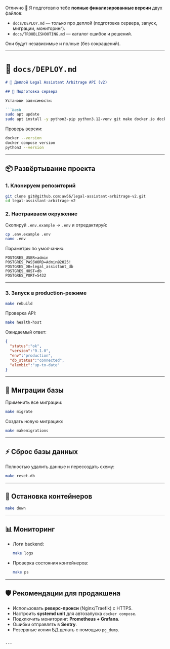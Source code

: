 Отлично 🙌
Я подготовлю тебе **полные финализированные версии** двух файлов:

* `docs/DEPLOY.md` — только про деплой (подготовка сервера, запуск, миграции, мониторинг).
* `docs/TROUBLESHOOTING.md` — каталог ошибок и решений.

Они будут независимые и полные (без сокращений).

---

# 📄 `docs/DEPLOY.md`

````markdown
# 🚀 Деплой Legal Assistant Arbitrage API (v2)

## 🔧 Подготовка сервера

Установи зависимости:

```bash
sudo apt update
sudo apt install -y python3-pip python3.12-venv git make docker.io docker-compose-plugin
````

Проверь версии:

```bash
docker --version
docker compose version
python3 --version
```

---

## 📦 Развёртывание проекта

### 1. Клонируем репозиторий

```bash
git clone git@github.com:aw56/legal-assistant-arbitrage-v2.git
cd legal-assistant-arbitrage-v2
```

### 2. Настраиваем окружение

Скопируй `.env.example` → `.env` и отредактируй:

```bash
cp .env.example .env
nano .env
```

Параметры по умолчанию:

```dotenv
POSTGRES_USER=admin
POSTGRES_PASSWORD=Admin@2025!
POSTGRES_DB=legal_assistant_db
POSTGRES_HOST=db
POSTGRES_PORT=5432
```

---

### 3. Запуск в **production-режиме**

```bash
make rebuild
```

Проверка API:

```bash
make health-host
```

Ожидаемый ответ:

```json
{
  "status":"ok",
  "version":"0.1.0",
  "env":"production",
  "db_status":"connected",
  "alembic":"up-to-date"
}
```

---

## 🔄 Миграции базы

Применить все миграции:

```bash
make migrate
```

Создать новую миграцию:

```bash
make makemigrations
```

---

## ⚡ Сброс базы данных

Полностью удалить данные и пересоздать схему:

```bash
make reset-db
```

---

## 🛑 Остановка контейнеров

```bash
make down
```

---

## 📊 Мониторинг

* Логи backend:

  ```bash
  make logs
  ```

* Проверка состояния контейнеров:

  ```bash
  make ps
  ```

---

## 🛡 Рекомендации для продакшена

* Использовать **реверс-прокси** (Nginx/Traefik) с HTTPS.
* Настроить **systemd unit** для автозапуска `docker compose`.
* Подключить мониторинг: **Prometheus + Grafana**.
* Ошибки отправлять в **Sentry**.
* Резервные копии БД делать с помощью `pg_dump`.

````

---
